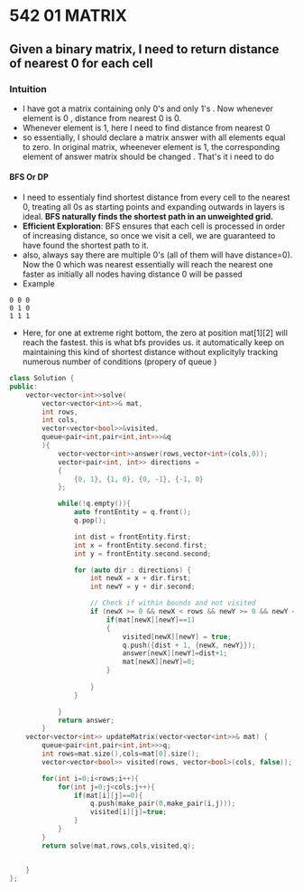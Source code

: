 # 542 01 MATRIX
## Given a binary matrix, I need to return distance of nearest 0 for each cell

### Intuition
- I have got a matrix containing only 0's and only 1's . Now whenever element is 0 , distance from nearest 0 is 0.
- Whenever element is 1, here I need to find distance from nearest 0
- so essentially, I should declare a matrix answer with all elements equal to zero. In original matrix, wheenever element is 1, the corresponding element of answer matrix should be changed . That's it i need to do
#### **BFS Or DP**
- I need to essentialy find shortest distance from every cell to the nearest 0, treating all 0s as starting points and expanding outwards in layers is ideal. **BFS naturally finds the shortest path in an unweighted grid.**
- **Efficient Exploration**: BFS ensures that each cell is processed in order of increasing distance, so once we visit a cell, we are guaranteed to have found the shortest path to it.
- also, always say there are multiple 0's (all of them will have distance=0). Now the 0 which was nearest essentially will reach the nearest one faster as initially all nodes having distance 0 will be passed
- Example
```code
0 0 0
0 1 0
1 1 1
```
- Here, for one at extreme right bottom, the zero at position mat[1][2] will reach the fastest. this is what bfs provides us. it automatically keep on maintaining this kind of shortest distance without explicityly tracking numerous number of conditions (propery of queue )
```cpp
class Solution {
public:
    vector<vector<int>>solve(
        vector<vector<int>>& mat,
        int rows,
        int cols,
        vector<vector<bool>>&visited,
        queue<pair<int,pair<int,int>>>&q
        ){
            vector<vector<int>>answer(rows,vector<int>(cols,0));
            vector<pair<int, int>> directions = 
            {
                {0, 1}, {1, 0}, {0, -1}, {-1, 0}
            };

            while(!q.empty()){
                auto frontEntity = q.front();
                q.pop();

                int dist = frontEntity.first;
                int x = frontEntity.second.first;
                int y = frontEntity.second.second;

                for (auto dir : directions) {
                    int newX = x + dir.first;
                    int newY = y + dir.second;

                    // Check if within bounds and not visited
                    if (newX >= 0 && newX < rows && newY >= 0 && newY < cols && !visited[newX][newY])               {
                        if(mat[newX][newY]==1)
                        {
                            visited[newX][newY] = true;
                            q.push({dist + 1, {newX, newY}});
                            answer[newX][newY]=dist+1;
                            mat[newX][newY]=0;
                        }
                        
                    }
                }

            }
            return answer;
        }
    vector<vector<int>> updateMatrix(vector<vector<int>>& mat) {
        queue<pair<int,pair<int,int>>>q;
        int rows=mat.size(),cols=mat[0].size();
        vector<vector<bool>> visited(rows, vector<bool>(cols, false)); //remember inside bracket we dont give name of vector

        for(int i=0;i<rows;i++){
            for(int j=0;j<cols;j++){
                if(mat[i][j]==0){
                    q.push(make_pair(0,make_pair(i,j)));
                    visited[i][j]=true;
                }
            }
        }
        return solve(mat,rows,cols,visited,q);


    }
};
```